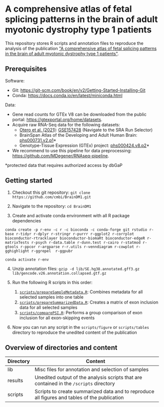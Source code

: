 # A comprehensive atlas of fetal splicing patterns in the brain of adult myotonic dystrophy type 1 patients

This repository stores R scripts and annotation files to reproduce the analysis of the publication ["A comprehensive atlas of fetal splicing patterns in the brain of adult myotonic dystrophy type 1 patients"](https://academic.oup.com/nargab/article/4/1/lqac016/6544610). 

## Prerequisites

Software:
* Git: https://git-scm.com/book/en/v2/Getting-Started-Installing-Git
* Conda: https://docs.conda.io/en/latest/miniconda.html 

Data:
* Gene read counts for GTEx V8 can be downloaded from the public portal: https://gtexportal.org/home/datasets.
* Acquire raw RNA-Seq data for the following datasets:
  * [Otero et al. (2021)](https://www.cell.com/cell-reports/fulltext/S2211-1247(20)31623-5): [GSE157428](https://www.ncbi.nlm.nih.gov/geo/query/acc.cgi?acc=GSE157428) (Navigate to the SRA Run Selector)
  * BrainSpan Atlas of the Developing and Adult Human Brain: [phs000731.v2.p1](https://www.ncbi.nlm.nih.gov/projects/gap/cgi-bin/study.cgi?study_id=phs000731.v2.p1)*
  * Genotype-Tissue Expression (GTEx) project: [phs000424.v8.p2](https://www.ncbi.nlm.nih.gov/projects/gap/cgi-bin/study.cgi?study_id=phs000424.v8.p2)*
* We recommend to use this pipeline for data preprocessing: https://github.com/MDegener/RNAseq-pipeline.

*protected data that requires authorized access by dbGaP

## Getting started

1. Checkout this git repository: `git clone https://github.com/cmbi/BrainDM1.git`

2. Navigate to the repository: `cd BrainDM1`

3. Create and activate conda environment with all R package dependencies
```
conda create -p r-env -c r -c bioconda -c conda-forge git rstudio r-base r-tidyr r-dplyr r-stringr r-purrr r-ggplot2 r-corrplot  bioconductor-rtracklayer bioconductor-biomaRt bioconductor-edgeR r-matrixTests r-psych r-data.table r-dunn.test r-cairo r-statmod r-gtools r-ppcor r-argparse r-r.utils r-venndiagram r-cowplot r-gghighlight r-ggrepel  r-ggpubr

conda activate r-env
```

4. Unzip annotation files: `gzip -d lib/SE.hg38.annotated.gff3.gz lib/gencode.v26.annotation.collapsed.gtf.gz`

5. Run the following R scripts in this order:
   1. [`scripts/prepareSampleMetadata.R`](https://github.com/cmbi/BrainDM1/blob/main/scripts/prepareSampleMetadata.R): Combines metadata for all selected samples into one table
   2. [`scripts/prepareSummarizedData.R`](https://github.com/cmbi/BrainDM1/blob/main/scripts/prepareSummarizedData.R): Creates a matrix of exon inclusion data for all selected samples 
   3. [`scripts/comparePSI.R`](https://github.com/pacthoen/cmbi/blob/main/scripts/comparePSI.R): Performs a group comparison of exon inclusion for all exon-skipping events

6. Now you can run any script in the `scripts/figure` or `scripts/tables` directory to reproduce the unedited content of the publication

## Overview of directories and content

| Directory     | Content                                                                                       |
|---------------|-----------------------------------------------------------------------------------------------|
| lib           |  Misc files for annotation and selection of samples                                           |
| results       |  Unedited output of the analysis scripts that are contained in the `/scripts` directory       |
| scripts       |  Scripts to create summarized data and to reproduce all figures and tables of the publication |              
